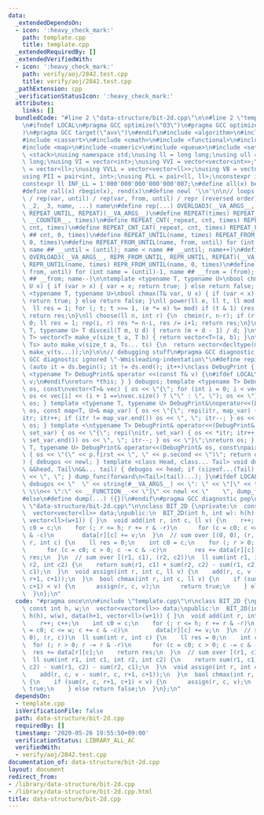 ```yaml
---
data:
  _extendedDependsOn:
  - icon: ':heavy_check_mark:'
    path: template.cpp
    title: template.cpp
  _extendedRequiredBy: []
  _extendedVerifiedWith:
  - icon: ':heavy_check_mark:'
    path: verify/aoj/2842.test.cpp
    title: verify/aoj/2842.test.cpp
  _pathExtension: cpp
  _verificationStatusIcon: ':heavy_check_mark:'
  attributes:
    links: []
  bundledCode: "#line 2 \"data-structure/bit-2d.cpp\"\n\n#line 2 \"template.cpp\"\n\
    \n#ifndef LOCAL\n#pragma GCC optimize(\"O3\")\n#pragma GCC optimize(\"unroll-loops\"\
    )\n#pragma GCC target(\"avx\")\n#endif\n#include <algorithm>\n#include <bitset>\n\
    #include <cassert>\n#include <cmath>\n#include <functional>\n#include <iostream>\n\
    #include <map>\n#include <numeric>\n#include <queue>\n#include <set>\n#include\
    \ <stack>\nusing namespace std;\nusing ll = long long;\nusing ull = unsigned long\
    \ long;\nusing VI = vector<int>;\nusing VVI = vector<vector<int>>;\nusing VLL\
    \ = vector<ll>;\nusing VVLL = vector<vector<ll>>;\nusing VB = vector<bool>;\n\
    using PII = pair<int, int>;\nusing PLL = pair<ll, ll>;\nconstexpr int INF = 1000000007;\n\
    constexpr ll INF_LL = 1'000'000'000'000'000'007;\n#define all(x) begin(x), end(x)\n\
    #define rall(x) rbegin(x), rend(x)\n#define newl '\\n'\n\n// loops rep(until)\
    \ / rep(var, until) / rep(var, from, until) / repr (reversed order)\n#define OVERLOAD3(_1,\
    \ _2, _3, name, ...) name\n#define rep(...) OVERLOAD3(__VA_ARGS__, REPEAT_FROM_UNTIL,\
    \ REPEAT_UNTIL, REPEAT)(__VA_ARGS__)\n#define REPEAT(times) REPEAT_CNT(_repeat,\
    \ __COUNTER__, times)\n#define REPEAT_CNT(_repeat, cnt, times) REPEAT_CNT_CAT(_repeat,\
    \ cnt, times)\n#define REPEAT_CNT_CAT(_repeat, cnt, times) REPEAT_FROM_UNTIL(_repeat\
    \ ## cnt, 0, times)\n#define REPEAT_UNTIL(name, times) REPEAT_FROM_UNTIL(name,\
    \ 0, times)\n#define REPEAT_FROM_UNTIL(name, from, until) for (int name = from,\
    \ name ## __until = (until); name < name ## __until; name++)\n#define repr(...)\
    \ OVERLOAD3(__VA_ARGS__, REPR_FROM_UNTIL, REPR_UNTIL, REPEAT)(__VA_ARGS__)\n#define\
    \ REPR_UNTIL(name, times) REPR_FROM_UNTIL(name, 0, times)\n#define REPR_FROM_UNTIL(name,\
    \ from, until) for (int name = (until)-1, name ## __from = (from); name >= name\
    \ ## __from; name--)\n\ntemplate <typename T, typename U>\nbool chmin(T& var,\
    \ U x) { if (var > x) { var = x; return true; } else return false; }\ntemplate\
    \ <typename T, typename U>\nbool chmax(T& var, U x) { if (var < x) { var = x;\
    \ return true; } else return false; }\nll power(ll e, ll t, ll mod = INF_LL) {\n\
    \  ll res = 1; for (; t; t >>= 1, (e *= e) %= mod) if (t & 1) (res *= e) %= mod;\
    \ return res;\n}\nll choose(ll n, int r) {\n  chmin(r, n-r); if (r < 0) return\
    \ 0; ll res = 1; rep(i, r) res *= n-i, res /= i+1; return res;\n}\ntemplate <typename\
    \ T, typename U> T divceil(T m, U d) { return (m + d - 1) / d; }\ntemplate <typename\
    \ T> vector<T> make_v(size_t a, T b) { return vector<T>(a, b); }\ntemplate <typename...\
    \ Ts> auto make_v(size_t a, Ts... ts) {\n  return vector<decltype(make_v(ts...))>(a,\
    \ make_v(ts...));\n}\n\n// debugging stuff\n#pragma GCC diagnostic push\n#pragma\
    \ GCC diagnostic ignored \"-Wmisleading-indentation\"\n#define repi(it, ds) for\
    \ (auto it = ds.begin(); it != ds.end(); it++)\nclass DebugPrint { public: template\
    \ <typename T> DebugPrint& operator <<(const T& v) {\n#ifdef LOCAL\n    cerr <<\
    \ v;\n#endif\nreturn *this; } } debugos; template <typename T> DebugPrint& operator<<(DebugPrint&\
    \ os, const\nvector<T>& vec) { os << \"{\"; for (int i = 0; i < vec.size(); i++)\
    \ os << vec[i] << (i + 1 ==\nvec.size() ? \"\" : \", \"); os << \"}\"; return\
    \ os; } template <typename T, typename U> DebugPrint&\noperator<<(DebugPrint&\
    \ os, const map<T, U>& map_var) { os << \"{\"; repi(itr, map_var) { os << *\n\
    itr; itr++; if (itr != map_var.end()) os << \", \"; itr--; } os << \"}\"; return\
    \ os; } template <\ntypename T> DebugPrint& operator<<(DebugPrint& os, const set<T>&\
    \ set_var) { os << \"{\"; repi(\nitr, set_var) { os << *itr; itr++; if (itr !=\
    \ set_var.end()) os << \", \"; itr--; } os << \"}\";\nreturn os; } template <typename\
    \ T, typename U> DebugPrint& operator<<(DebugPrint& os, const\npair<T, U>& p)\
    \ { os << \"(\" << p.first << \", \" << p.second << \")\"; return os; } void dump_func(\n\
    ) { debugos << newl; } template <class Head, class... Tail> void dump_func(Head\
    \ &&head, Tail\n&&... tail) { debugos << head; if (sizeof...(Tail) > 0) { debugos\
    \ << \", \"; } dump_func(forward\n<Tail>(tail)...); }\n#ifdef LOCAL\n#define dump(...)\
    \ debugos << \"  \" << string(#__VA_ARGS__) << \": \" << \"[\" << to_string(__LINE__)\
    \ \\\n<< \":\" << __FUNCTION__ << \"]\" << newl << \"    \", dump_func(__VA_ARGS__)\n\
    #else\n#define dump(...) ({})\n#endif\n#pragma GCC diagnostic pop\n\n\n#line 4\
    \ \"data-structure/bit-2d.cpp\"\n\nclass BIT_2D {\nprivate:\n  const int h, w;\n\
    \  vector<vector<ll>> data;\npublic:\n  BIT_2D(int h, int w): h(h), w(w), data(h+1,\
    \ vector<ll>(w+1)) { }\n  void add(int r, int c, ll v) {\n    r++; c++;\n    int\
    \ c0 = c;\n    for (; r <= h; r += r & -r)\n      for (c = c0; c <= w; c += c\
    \ & -c)\n        data[r][c] += v;\n  }\n  // sum over [(0, 0), (r, c))\n  ll sum(int\
    \ r, int c) {\n    ll res = 0;\n    int c0 = c;\n    for (; r > 0; r -= r & -r)\n\
    \      for (c = c0; c > 0; c -= c & -c)\n        res += data[r][c];\n    return\
    \ res;\n  }\n  // sum over [(r1, c1), (r2, c2))\n  ll sum(int r1, int c1, int\
    \ r2, int c2) {\n    return sum(r1, c1) + sum(r2, c2) - sum(r1, c2) - sum(r2,\
    \ c1);\n  }\n  void assign(int r, int c, ll v) {\n    add(r, c, v - sum(r, c,\
    \ r+1, c+1));\n  }\n  bool chmax(int r, int c, ll v) {\n    if (sum(r, c, r+1,\
    \ c+1) < v) {\n      assign(r, c, v);\n      return true;\n    } else return false;\n\
    \  }\n};\n"
  code: "#pragma once\n\n#include \"template.cpp\"\n\nclass BIT_2D {\nprivate:\n \
    \ const int h, w;\n  vector<vector<ll>> data;\npublic:\n  BIT_2D(int h, int w):\
    \ h(h), w(w), data(h+1, vector<ll>(w+1)) { }\n  void add(int r, int c, ll v) {\n\
    \    r++; c++;\n    int c0 = c;\n    for (; r <= h; r += r & -r)\n      for (c\
    \ = c0; c <= w; c += c & -c)\n        data[r][c] += v;\n  }\n  // sum over [(0,\
    \ 0), (r, c))\n  ll sum(int r, int c) {\n    ll res = 0;\n    int c0 = c;\n  \
    \  for (; r > 0; r -= r & -r)\n      for (c = c0; c > 0; c -= c & -c)\n      \
    \  res += data[r][c];\n    return res;\n  }\n  // sum over [(r1, c1), (r2, c2))\n\
    \  ll sum(int r1, int c1, int r2, int c2) {\n    return sum(r1, c1) + sum(r2,\
    \ c2) - sum(r1, c2) - sum(r2, c1);\n  }\n  void assign(int r, int c, ll v) {\n\
    \    add(r, c, v - sum(r, c, r+1, c+1));\n  }\n  bool chmax(int r, int c, ll v)\
    \ {\n    if (sum(r, c, r+1, c+1) < v) {\n      assign(r, c, v);\n      return\
    \ true;\n    } else return false;\n  }\n};\n"
  dependsOn:
  - template.cpp
  isVerificationFile: false
  path: data-structure/bit-2d.cpp
  requiredBy: []
  timestamp: '2020-05-26 19:55:50+09:00'
  verificationStatus: LIBRARY_ALL_AC
  verifiedWith:
  - verify/aoj/2842.test.cpp
documentation_of: data-structure/bit-2d.cpp
layout: document
redirect_from:
- /library/data-structure/bit-2d.cpp
- /library/data-structure/bit-2d.cpp.html
title: data-structure/bit-2d.cpp
---
```

